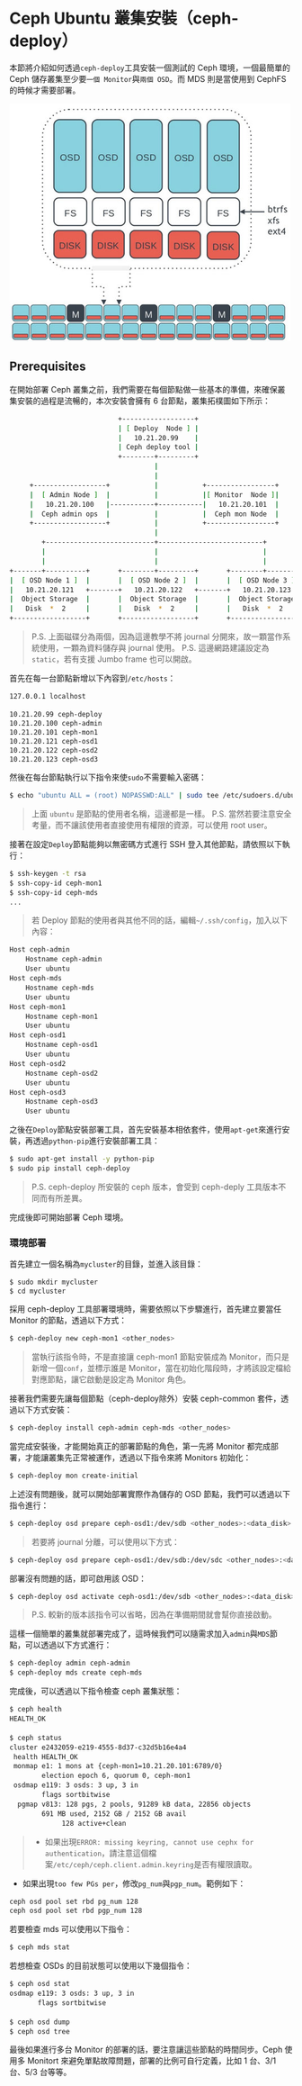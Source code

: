 # Ceph Ubuntu 叢集安裝（ceph-deploy）
本節將介紹如何透過```ceph-deploy```工具安裝一個測試的 Ceph 環境，一個最簡單的 Ceph 儲存叢集至少要```一個 Monitor```與```兩個 OSD```。而 MDS 則是當使用到 CephFS 的時候才需要部署。

![](images/Ceph-topo.jpg)

## Prerequisites
在開始部署 Ceph 叢集之前，我們需要在每個節點做一些基本的準備，來確保叢集安裝的過程是流暢的，本次安裝會擁有 6 台節點，叢集拓樸圖如下所示：
```sh
                           +------------------+
                           | [ Deploy  Node ] |
                           |   10.21.20.99    |
                           | Ceph deploy tool |
                           +--------+---------+
                                    |
                                    |           
     +------------------+           |           +-----------------+
     |  [ Admin Node ]  |           |           |[ Monitor  Node ]|
     |   10.21.20.100   |-----------+-----------|   10.21.20.101  |
     |  Ceph admin ops  |           |           |  Ceph mon Node  |
     +------------------+           |           +-----------------+
                                    |
        +---------------------------+--------------------------+
        |                           |                          |
        |                           |                          |
+-------+----------+       +--------+---------+       +--------+---------+
|  [ OSD Node 1 ]  |       |  [ OSD Node 2 ]  |       |  [ OSD Node 3 ]  |
|   10.21.20.121   +-------+   10.21.20.122   +-------+   10.21.20.123   |
|  Object Storage  |       |  Object Storage  |       |  Object Storage  |
|   Disk  *  2     |       |   Disk  *  2     |       |   Disk  *  2     |
+------------------+       +------------------+       +------------------+
```
> P.S. 上面磁碟分為兩個，因為這邊教學不將 journal 分開來，故一顆當作系統使用，一顆為資料儲存與 journal 使用。
> P.S. 這邊網路建議設定為```static```，若有支援 Jumbo frame 也可以開啟。

首先在每一台節點新增以下內容到```/etc/hosts```：
```
127.0.0.1 localhost

10.21.20.99 ceph-deploy
10.21.20.100 ceph-admin
10.21.20.101 ceph-mon1
10.21.20.121 ceph-osd1
10.21.20.122 ceph-osd2
10.21.20.123 ceph-osd3
```

然後在每台節點執行以下指令來使```sudo```不需要輸入密碼：
```sh
$ echo "ubuntu ALL = (root) NOPASSWD:ALL" | sudo tee /etc/sudoers.d/ubuntu && sudo chmod 440 /etc/sudoers.d/ubuntu
```
> 上面 ```ubuntu``` 是節點的使用者名稱，這邊都是一樣。
> P.S. 當然若要注意安全考量，而不讓該使用者直接使用有權限的資源，可以使用 root user。

接著在設定```Deploy```節點能夠以無密碼方式進行 SSH 登入其他節點，請依照以下執行：
```sh
$ ssh-keygen -t rsa
$ ssh-copy-id ceph-mon1
$ ssh-copy-id ceph-mds
...
```
> 若 Deploy 節點的使用者與其他不同的話，編輯```~/.ssh/config```，加入以下內容：
```sh
Host ceph-admin
    Hostname ceph-admin
    User ubuntu
Host ceph-mds
    Hostname ceph-mds
    User ubuntu
Host ceph-mon1
    Hostname ceph-mon1
    User ubuntu
Host ceph-osd1
    Hostname ceph-osd1
    User ubuntu
Host ceph-osd2
    Hostname ceph-osd2
    User ubuntu
Host ceph-osd3
    Hostname ceph-osd3
    User ubuntu
```

之後在```Deploy```節點安裝部署工具，首先安裝基本相依套件，使用```apt-get```來進行安裝，再透過```python-pip```進行安裝部署工具：
```sh
$ sudo apt-get install -y python-pip
$ sudo pip install ceph-deploy
```
> P.S. ceph-deploy 所安裝的 ceph 版本，會受到 ceph-deply 工具版本不同而有所差異。

完成後即可開始部署 Ceph 環境。

### 環境部署
首先建立一個名稱為```mycluster```的目錄，並進入該目錄：
```
$ sudo mkdir mycluster
$ cd mycluster
```

採用 ceph-deploy 工具部署環境時，需要依照以下步驟進行，首先建立要當任 Monitor 的節點，透過以下方式：
```sh
$ ceph-deploy new ceph-mon1 <other_nodes>
```
> 當執行該指令時，不是直接讓 ceph-mon1 節點安裝成為 Monitor，而只是新增一個```conf```，並標示誰是 Monitor，當在初始化階段時，才將該設定檔給對應節點，讓它啟動是設定為 Monitor 角色。


接著我們需要先讓每個節點（ceph-deploy除外）安裝 ceph-common 套件，透過以下方式安裝：
```sh
$ ceph-deploy install ceph-admin ceph-mds <other_nodes>
```

當完成安裝後，才能開始真正的部署節點的角色，第一先將 Monitor 都完成部署，才能讓叢集先正常被運作，透過以下指令來將 Monitors 初始化：
```sh
$ ceph-deploy mon create-initial
```

上述沒有問題後，就可以開始部署實際作為儲存的 OSD 節點，我們可以透過以下指令進行：
```sh
$ ceph-deploy osd prepare ceph-osd1:/dev/sdb <other_nodes>:<data_disk>
```
> 若要將 journal 分離，可以使用以下方式：
```sh
$ ceph-deploy osd prepare ceph-osd1:/dev/sdb:/dev/sdc <other_nodes>:<data_disk>:<journal_disk>
```

部署沒有問題的話，即可啟用該 OSD：
```sh
$ ceph-deploy osd activate ceph-osd1:/dev/sdb <other_nodes>:<data_disk>
```
> P.S. 較新的版本該指令可以省略，因為在準備期間就會幫你直接啟動。

這樣一個簡單的叢集就部署完成了，這時候我們可以隨需求加入```admin```與```MDS```節點，可以透過以下方式進行：
```sh
$ ceph-deploy admin ceph-admin
$ ceph-deploy mds create ceph-mds
```

完成後，可以透過以下指令檢查 ceph 叢集狀態：
```sh
$ ceph health
HEALTH_OK

$ ceph status
cluster e2432059-e219-4555-8d37-c32d5b16e4a4
 health HEALTH_OK
 monmap e1: 1 mons at {ceph-mon1=10.21.20.101:6789/0}
        election epoch 6, quorum 0, ceph-mon1
 osdmap e119: 3 osds: 3 up, 3 in
        flags sortbitwise
  pgmap v813: 128 pgs, 2 pools, 91289 kB data, 22856 objects
        691 MB used, 2152 GB / 2152 GB avail
             128 active+clean
```
> * 如果出現```ERROR: missing keyring, cannot use cephx for authentication```，請注意這個檔案```/etc/ceph/ceph.client.admin.keyring```是否有權限讀取。
* 如果出現```too few PGs per```，修改```pg_num```與```pgp_num```。範例如下：
```sh
ceph osd pool set rbd pg_num 128
ceph osd pool set rbd pgp_num 128
```

若要檢查 mds 可以使用以下指令：
```sh
$ ceph mds stat
```

若想檢查 OSDs 的目前狀態可以使用以下幾個指令：
```sh
$ ceph osd stat
osdmap e119: 3 osds: 3 up, 3 in
       flags sortbitwise

$ ceph osd dump
$ ceph osd tree
```

最後如果進行多台 Monitor 的部署的話，要注意讓這些節點的時間同步。Ceph 使用多 Monitort 來避免單點故障問題，部署的比例可自行定義，比如 1 台、3/1 台、5/3 台等等。
